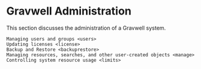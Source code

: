 # Gravwell Administration

This section discusses the administration of a Gravwell system.

```{toctree}
Managing users and groups <users>
Updating licenses <license>
Backup and Restore <backuprestore>
Managing resources, searches, and other user-created objects <manage>
Controlling system resource usage <limits>
```
